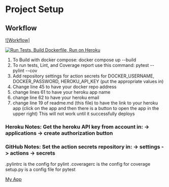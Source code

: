 # Project Setup

## Workflow
[![Workflow]](.github/workflows/test-build-deploy.yml/badge.svg)

[![Run Tests, Build Dockerfile, Run on Heroku](https://github.com/kaw393939/docker_flask/actions/workflows/test-build-deploy.yml/badge.svg)](https://github.com/kaw393939/docker_flask/actions/workflows/test-build-deploy.yml)
1. To Build with docker compose:
   docker compose up --build
2. To run tests, Lint, and Coverage report use this command: pytest --pylint --cov
3. Add repository settings for action secrets for DOCKER_USERNAME, DOCKER_PASSWORD, HEROKU_API_KEY (put the appropriate
   values in)
4. Change line 45 to have your docker repo address
5. change lines 61 to have your heroku app name
6. change line 62 to have your heroku email
7. change line 19 of readme.md (this file) to have the link to your heroku app (click on the app and then there is a
   button to open the app in the upper right)  This will not work until it successfully deploys

### Heroku Notes: Get the heroku API key from account in: -> applications -> create authorization button
### GitHub Notes:  Set the action secrets repository in: -> settings -> actions -> secrets

.pylintrc is the config for pylint .coveragerc is the config for coverage setup.py is a config file for pytest

[My App](https://calculator-swapnil.herokuapp.com)

